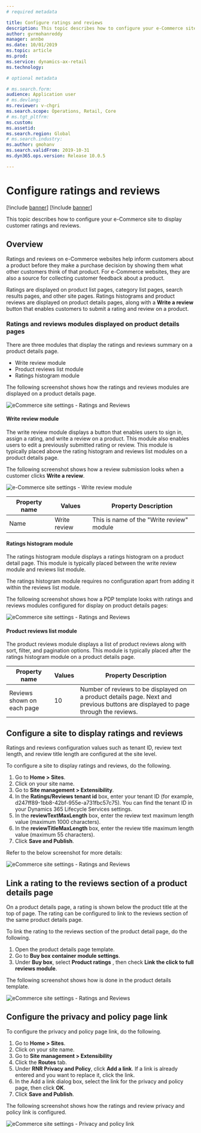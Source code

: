 ```yaml
---
# required metadata

title: Configure ratings and reviews
description: This topic describes how to configure your e-Commerce site to display customer ratings and reviews.
author: gvrmohanreddy
manager: annbe
ms.date: 10/01/2019
ms.topic: article
ms.prod: 
ms.service: dynamics-ax-retail
ms.technology: 

# optional metadata

# ms.search.form: 
audience: Application user
# ms.devlang: 
ms.reviewer: v-chgri
ms.search.scope: Operations, Retail, Core
# ms.tgt_pltfrm: 
ms.custom: 
ms.assetid: 
ms.search.region: Global
# ms.search.industry: 
ms.author: gmohanv
ms.search.validFrom: 2019-10-31
ms.dyn365.ops.version: Release 10.0.5

---
```


# Configure ratings and reviews

[!include [banner](../includes/preview-banner.md)]
[!include [banner](../includes/banner.md)]

This topic describes how to configure your e-Commerce site to display customer ratings and reviews.

## Overview

Ratings and reviews on e-Commerce websites help inform customers about a product before they make a purchase decision by showing them what other customers think of that product. For e-Commerce websites, they are also a source for collecting customer feedback about a product. 

Ratings are displayed on product list pages, category list pages, search results pages, and other site pages. Ratings histograms and product reviews are displayed on product details pages, along with a **Write a review** button that enables customers to submit a rating and review on a product.

### Ratings and reviews modules displayed on product details pages 

There are three modules that display the ratings and reviews summary on a product details page.

 - Write review module
 - Product reviews list module
 - Ratings histogram module
 
The following screenshot shows how the ratings and reviews modules are displayed on a product details page.

![eCommerce site settings - Ratings and Reviews ](media/rnr-eCommerce-pdp-reviews-modules_design.png)

#### Write review module

The write review module displays a button that enables users to sign in, assign a rating, and write a review on a product. This module also enables users to edit a previously submitted rating or review. This module is typically placed above the rating histogram and reviews list modules on a product details page.

The following screenshot shows how a review submission looks when a customer clicks **Write a review**.

![e-Commerce site settings - Write review module ](media/rnr-eCommerce-write-review-module.png)

| Property name     | Values                                                       | Property Description                                         |
| ----------------- | ------------------------------------------------------------ | ------------------------------------------------------------ |
| Name             | Write review                                                   | This is name of the "Write review" module|


#### Ratings histogram module

The ratings histogram module displays a ratings histogram on a product detail page. This module is typically placed between the write review module and reviews list module.

The ratings histogram module requires no configuration apart from adding it within the reviews list module. 

The following screenshot shows how a PDP template looks with ratings and reviews modules configured for display on product details pages:

![eCommerce site settings - Ratings and Reviews ](media/rnr-eCommerce-pdp-reviews-modules.png)

#### Product reviews list module

The product reviews module displays a list of product reviews along with sort, filter, and pagination options. This module is typically placed after the ratings histogram module on a product details page.


| Property name     | Values                                                       | Property Description                                         |
| ----------------- | ------------------------------------------------------------ | ------------------------------------------------------------ |
| Reviews shown on each page             | 10                                                   | Number of reviews to be displayed on a product details page. Next and previous buttons are displayed to page through the reviews. |

## Configure a site to display ratings and reviews  

Ratings and reviews configuration values such as tenant ID, review text length, and review title length are configured at the site level. 

To configure a site to display ratings and reviews, do the following. 

1. Go to **Home > Sites**.
1. Click on your site name. 
1. Go to **Site management > Extensibility**. 
1. In the **Ratings/Reviews tenant id** box, enter your tenant ID (for example, d247ff89-1bb8-42bf-955e-a731fbc57c75). You can find the tenant ID in your Dynamics 365 Lifecycle Services settings. 
1. In the **reviewTextMaxLength** box, enter the review text maximum length value (maximum 1000 characters). 
1. In the **reviewTitleMaxLength** box, enter the review title maximum length value (maximum 55 characters). 
1. Click **Save and Publish**. 

Refer to the below screenshot for more details:

![eCommerce site settings - Ratings and Reviews ](media/rnr-eCommerce-site-appsettings.png)

## Link a rating to the reviews section of a product details page 

On a product details page, a rating is shown below the product title at the top of page. The rating can be configured to link to the reviews section of the same product details page. 

To link the rating to the reviews section of the product detail page, do the following.  

1. Open the product details page template. 
1. Go to **Buy box container module settings**.
1. Under **Buy box**, select **Product ratings** , then check **Link the click to full reviews module**.

The following screenshot shows how is done in the product details template.

![eCommerce site settings - Ratings and Reviews ](media/rnr-eCommerce-buy-box-rating-summary.png)

## Configure the privacy and policy page link  

To configure the privacy and policy page link, do the following.

1. Go to **Home > Sites**.
1. Click on your site name. 
1. Go to **Site management > Extensibility**
1. Click the **Routes** tab. 
1. Under **RNR Privacy and Policy**, click **Add a link**. If a link is already entered and you want to replace it, click the link. 
1. In the Add a link dialog box, select the link for the privacy and policy page, then click **OK**. 
1. Click **Save and Publish**. 

The following screenshot shows how the ratings and review privacy and policy link is configured.

![eCommerce site settings - Privacy and policy link ](media/rnr-eCommerce-rnr-privacy-policy-link.png)

